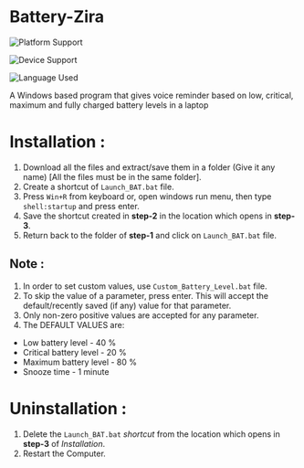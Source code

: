 # Battery-Zira

![Platform Support](https://img.shields.io/badge/platform-windows-blue)

![Device Support](https://img.shields.io/badge/device-laptop-orange)

![Language Used](https://img.shields.io/badge/language-Batch%20Script%2C%20VBScript-green)

A Windows based program that gives voice reminder based on low, critical, maximum and fully charged battery levels in a laptop

# Installation :

1. Download all the files and extract/save them in a folder (Give it any name) [All the files must be in the same folder].
2. Create a shortcut of `Launch_BAT.bat` file.
3. Press `Win+R` from keyboard or, open windows run menu, then type `shell:startup` and press enter.
4. Save the shortcut created in **step-2** in the location which opens in **step-3**.
5. Return back to the folder of **step-1** and click on `Launch_BAT.bat` file.

## Note :

1. In order to set custom values, use `Custom_Battery_Level.bat` file.
2. To skip the value of a parameter, press enter. This will accept the default/recently saved (if any) value for that parameter.
3. Only non-zero positive values are accepted for any parameter.
4. The DEFAULT VALUES are:
+ Low battery level - 40 %
+ Critical battery level - 20 %
+ Maximum battery level - 80 %
+ Snooze time - 1 minute

# Uninstallation :

1. Delete the `Launch_BAT.bat` *shortcut* from the location which opens in **step-3** of *Installation*.
2. Restart the Computer.
